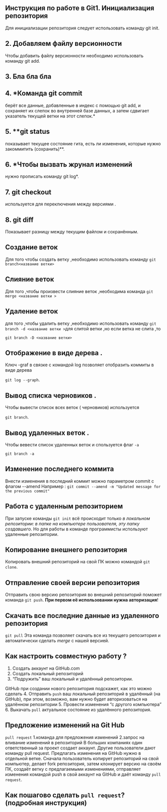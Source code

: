 ## Инструкция по работе в Git1. Инициализация репозитория
Для инициализации репозитория следует использовать команду git init.

## 2. Добавляем файлу версионности
Чтобы добавить файлу версионности необходимо использовать команду git add.

## 3. Бла бла бла
## 4. *Команда git commit
берёт все данные, добавленные в индекс с помощью git add, и сохраняет их слепок во внутренней базе данных, а затем сдвигает указатель текущей ветки на этот слепок.*

## 5. **git status
показывает текущее состояние гита, есть ли изменения, которые нужно закоммитить (сохранить)**.

## 6. *Чтобы вызвать жрунал изменений
нужно прописать команду git log*.

## 7. git checkout
используется для переключения между версиями .

## 8. git diff
Показывает разницу между текущим файлом и сохранённым.

## Создание веток 
Для того чтобы создать ветку ,необходимо использовать команду `git branch<название ветки>`
## Слияние веток 
Для того ,чтобы произвести слияние веток ,необходима команда `git merge <название ветки >`

## Удаление веток 
для того ,чтобы удалить ветку ,необходимо использовать команду `git branch -d <название ветки >`для слитой ветки ,но если ветка не слита ,то 

`git branch -D <название ветки>`

## Отображение  в виде дерева .
Ключ -graf в связке с командой log позволяет отобразить коммиты в виде дерева

`git log --graph`.

## Вывод списка черновиков .
Чтобы вывести список всех веток ( черновиков) используется 

`git branch`.

## Вывод удаленных веток .
Чтобы вевести список удаленных веток и спользуется флаг `-а`

`git branch -a`
## Изменение последнего  коммита 
Внести изменения в последний коммит можно параметром commit с флагом --amend
Например : `git commit --amend -m "Updated message for the previous commit"` 
## Работа с удаленным репозиторием
 При запуске команды `git init` всё происходит только *в локальном репозитории: в папке на
компьютере пользователя, эту папку создавшего*. Но для работы в команде программисты
используют удаленные репозитории.
## Копирование внешнего репозитория 
Копировать внешний репозиторий на свой ПК можно командой `git clone`.
## Отправление своей версии репозитория 
Отправить свою версию репозитория во
внешний репозиторий поможет команда `git
push`. **При первом её использовании нужна
 авторизация**!
## Скачать все последние данные из удаленного репозитория 
`git pull`
Эта команда позволяет скачать все 
из текущего репозитория и автоматически
сделать *merge* с нашей версией.
## Как настроить совместную работу ?
1. Создать аккаунт на GitHub.com
2. Создать локальный репозиторий
3. “Подружить” ваш локальный и удалённый репозитории. 

 GitHub при создании нового репозитория подскажет, как это можно сделать
4. Отправить `push` ваш локальный репозиторий в удалённый (на GitHub), при этом, возможно, 
вам нужно будет авторизоваться на удалённом репозитории
5. Провести изменения “с другого компьютера”
6. Выкачать `pull` актуальное состояние из удалённого репозитория.

## Предложение изменений на Git Hub 
`pull request`
1.команда для предложения изменений
2.запрос на вливание изменений в репозиторий
В больших компаниях один ответственный за проект создает аккаунт. Другие пользователи дают
команду pull request. Предлагать изменения на GitHub нужно в отдельной ветке. Сначала
пользователь копирует репозиторий на свой компьютер, делает fork репозитория, затем
клонирует версию на своём ПК, создаёт ветку с предлагаемыми изменениями, отправляет
изменения командой push в свой аккаунт на GitHub и даёт команду `pull request`. 
## Как пошагово сделать `pull request`?(подробная инструкция)